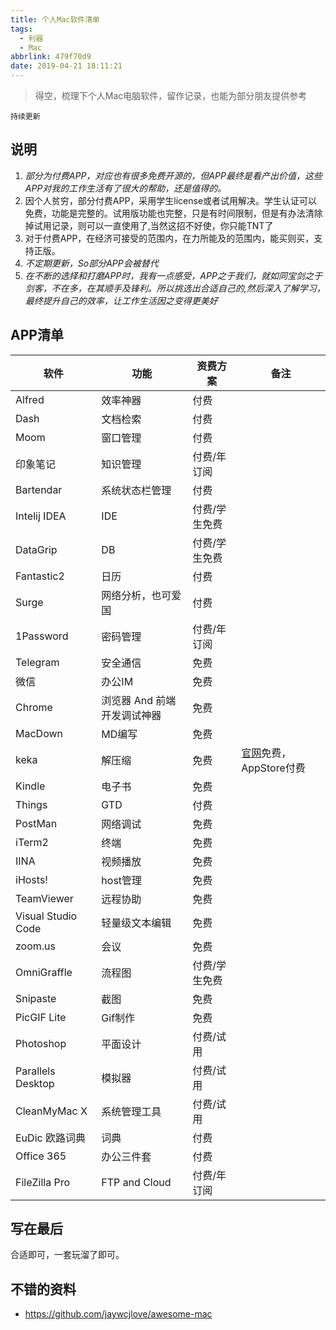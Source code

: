 ```yaml
---
title: 个人Mac软件清单
tags:
  - 利器
  - Mac
abbrlink: 479f70d9
date: 2019-04-21 18:11:21
---
```

> 得空，梳理下个人Mac电脑软件，留作记录，也能为部分朋友提供参考

`持续更新`

## 说明
1. _部分为付费APP，对应也有很多免费开源的，但APP最终是看产出价值，这些APP对我的工作生活有了很大的帮助，还是值得的。_
2. 因个人贫穷，部分付费APP，采用学生license或者试用解决。学生认证可以免费，功能是完整的。试用版功能也完整，只是有时间限制，但是有办法清除掉试用记录，则可以一直使用了,当然这招不好使，你只能TNT了
3. 对于付费APP，在经济可接受的范围内，在力所能及的范围内，能买则买，支持正版。
2. _不定期更新，So部分APP会被替代_
3. _在不断的选择和打磨APP时，我有一点感受，APP之于我们，就如同宝剑之于剑客，不在多，在其顺手及锋利。所以挑选出合适自己的,然后深入了解学习，最终提升自己的效率，让工作生活因之变得更美好_

## APP清单

软件 | 功能 | 资费方案|备注
----| ---| ---|---
Alfred| 效率神器 | 付费
Dash| 文档检索 | 付费
Moom| 窗口管理 | 付费
印象笔记 | 知识管理 | 付费/年订阅
Bartendar| 系统状态栏管理 | 付费
Intelij IDEA|IDE | 付费/学生免费
DataGrip | DB | 付费/学生免费
Fantastic2| 日历 | 付费
Surge| 网络分析，也可爱国 | 付费
1Password| 密码管理 | 付费/年订阅
Telegram | 安全通信 | 免费
微信 | 办公IM | 免费
Chrome | 浏览器 And 前端开发调试神器 | 免费
MacDown | MD编写 | 免费
keka | 解压缩 | 免费|[官网](https://www.keka.io/en/)免费，AppStore付费
Kindle |电子书 | 免费
Things | GTD | 付费
PostMan|网络调试 | 免费
iTerm2 | 终端 | 免费
IINA | 视频播放 | 免费
iHosts! | host管理 | 免费
TeamViewer | 远程协助 | 免费
Visual Studio Code | 轻量级文本编辑  | 免费
zoom.us | 会议 | 免费
OmniGraffle| 流程图 | 付费/学生免费
Snipaste | 截图 | 免费
PicGIF Lite | Gif制作 | 免费
Photoshop|平面设计|付费/试用
Parallels Desktop|模拟器|付费/试用
CleanMyMac X|系统管理工具|付费/试用
EuDic 欧路词典|词典|付费
Office 365|办公三件套|付费
FileZilla Pro|FTP and Cloud|付费/年订阅

## 写在最后
合适即可，一套玩溜了即可。

## 不错的资料
- https://github.com/jaywcjlove/awesome-mac
